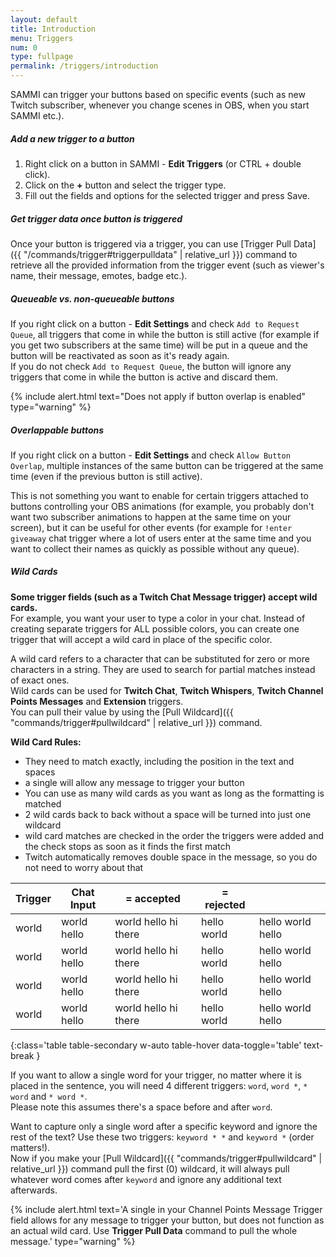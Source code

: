 ```yaml
---
layout: default
title: Introduction
menu: Triggers
num: 0
type: fullpage
permalink: /triggers/introduction
---
```


SAMMI can trigger your buttons based on specific events (such as new Twitch subscriber, whenever you change scenes in OBS, when you start SAMMI etc.).

##### Add a new trigger to a button
1. Right click on a button in SAMMI - **Edit Triggers** (or CTRL + double click).
2. Click on the **+** button and select the trigger type.
3. Fill out the fields and options for the selected trigger and press Save.

##### Get trigger data once button is triggered
Once your button is triggered via a trigger, you can use [Trigger Pull Data]({{ "/commands/trigger#triggerpulldata" | relative_url }}) command to retrieve all the provided information from the trigger event (such as viewer's name, their message, emotes, badge etc.).

##### Queueable vs. non-queueable buttons
If you right click on a button - **Edit Settings** and check `Add to Request Queue`, all triggers that come in while the button is still active (for example if you get two subscribers at the same time) will be put in a queue and the button will be reactivated as soon as it's ready again.\
If you do not check `Add to Request Queue`, the button will ignore any triggers that come in while the button is active and discard them.

{% include alert.html text="Does not apply if button overlap is enabled" type="warning" %}

##### Overlappable buttons
If you right click on a button - **Edit Settings** and check `Allow Button Overlap`, multiple instances of the same button can be triggered at the same time (even if the previous button is still active).


This is not something you want to enable for certain triggers attached to buttons controlling your OBS animations (for example, you probably don't want two subscriber animations to happen at the same time on your screen), but it can be useful for other events (for example for `!enter giveaway` chat trigger where a lot of users enter at the same time and you want to collect their names as quickly as possible without any queue).

##### Wild Cards
**Some trigger fields (such as a Twitch Chat Message trigger) accept wild cards.**\
For example, you want your user to type a color in your chat. Instead of creating separate triggers for ALL possible colors, you can create one trigger that will accept a wild card in place of the specific color.


A wild card <i class="fas fa-star-of-life fa-sm"></i> refers to a character that can be substituted for zero or more characters in a string. They are used to search for partial matches instead of exact ones.\
Wild cards can be used for **Twitch Chat**, **Twitch Whispers**, **Twitch Channel Points Messages** and **Extension** triggers.\
You can pull their value by using the [Pull Wildcard]({{ "commands/trigger#pullwildcard" | relative_url }}) command.

**Wild Card Rules:**
- They need to match exactly, including the position in the text and spaces
- a single <i class="fas fa-star-of-life fa-sm"></i> will allow any message to trigger your button
- You can use as many wild cards as you want as long as the formatting is matched
- 2 wild cards back to back without a space will be turned into just one wildcard
- wild card matches are checked in the order the triggers were added and the check stops as soon as it finds the first match
- Twitch automatically removes double space in the message, so you do not need to worry about that


|Trigger |	Chat Input | <i class="fas fa-check" style="color: green"></i> = accepted | <i class="fas fa-times" style="color: red"></i> = rejected ||
|-------|--------|--------|--------|--------|
|world <i class="fas fa-star-of-life fa-sm"></i>|	world hello <i class="fas fa-check" style="color: green"></i>	|world hello hi there <i class="fas fa-check" style="color: green"></i>|	hello world	 <i class="fas fa-times" style="color: red"></i>|hello world hello <i class="fas fa-times" style="color: red"></i>
|<i class="fas fa-star-of-life fa-sm"></i> world|	world hello <i class="fas fa-times" style="color: red"></i>|	world hello hi there <i class="fas fa-times" style="color: red"></i>|	hello world <i class="fas fa-check" style="color: green"></i>|	hello world hello <i class="fas fa-times" style="color: red"></i>
|<i class="fas fa-star-of-life fa-sm"></i> world <i class="fas fa-star-of-life fa-sm"></i>|	world hello	<i class="fas fa-times" style="color: red"></i>|world hello hi there <i class="fas fa-times" style="color: red"></i>	|hello world <i class="fas fa-times" style="color: red"></i>|	hello world hello <i class="fas fa-check" style="color: green"></i>
|world <i class="fas fa-star-of-life fa-sm"></i> <i class="fas fa-star-of-life fa-sm"></i>|	world hello <i class="fas fa-times" style="color: red"></i>|	world hello hi there <i class="fas fa-check" style="color: green"></i>|	hello world	<i class="fas fa-times" style="color: red"></i>|hello world hello <i class="fas fa-times" style="color: red"></i>
{:class='table table-secondary w-auto table-hover data-toggle='table' text-break }

If you want to allow a single word for your trigger, no matter where it is placed in the sentence, you will need 4 different triggers: `word`, `word *`, `* word` and `* word *`.\
Please note this assumes there's a space before and after `word`.

Want to capture only a single word after a specific keyword and ignore the rest of the text? Use these two triggers: `keyword * *` and `keyword *` (order matters!).\
Now if you make your [Pull Wildcard]({{ "commands/trigger#pullwildcard" | relative_url }}) command pull the first (0) wildcard, it will always pull whatever word comes after `keyword` and ignore any additional text afterwards.

{% include alert.html text='A single <i class="fas fa-star-of-life fa-sm"></i> in your Channel Points Message Trigger field allows for any message to trigger your button, but does not function as an actual wild card. Use <b>Trigger Pull Data</b> command to pull the whole message.' type="warning" %}

